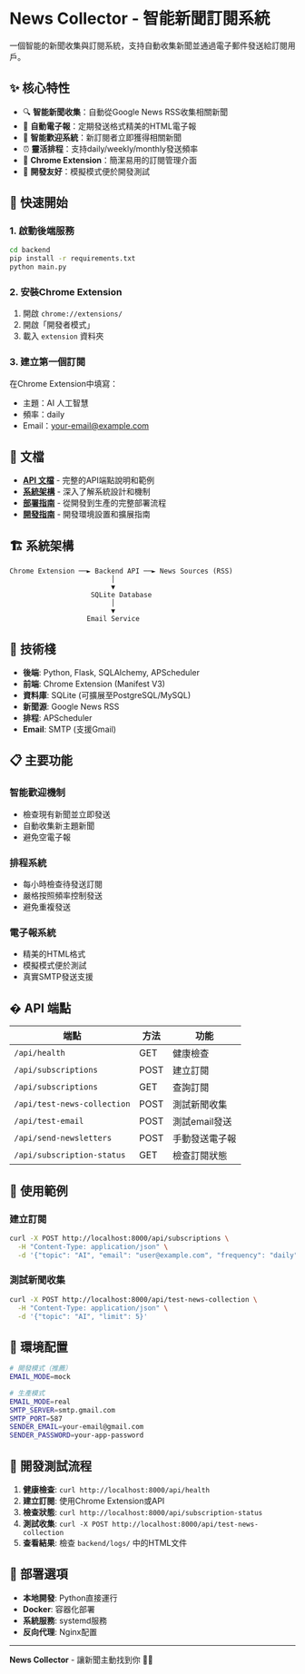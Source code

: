 # News Collector - 智能新聞訂閱系統

一個智能的新聞收集與訂閱系統，支持自動收集新聞並通過電子郵件發送給訂閱用戶。

## ✨ 核心特性

- 🔍 **智能新聞收集**：自動從Google News RSS收集相關新聞
- 📧 **自動電子報**：定期發送格式精美的HTML電子報
- 🎯 **智能歡迎系統**：新訂閱者立即獲得相關新聞
- ⏰ **靈活排程**：支持daily/weekly/monthly發送頻率
- 🎨 **Chrome Extension**：簡潔易用的訂閱管理介面
- 🔧 **開發友好**：模擬模式便於開發測試

## 🚀 快速開始

### 1. 啟動後端服務

```bash
cd backend
pip install -r requirements.txt
python main.py
```

### 2. 安裝Chrome Extension

1. 開啟 `chrome://extensions/`
2. 開啟「開發者模式」
3. 載入 `extension` 資料夾

### 3. 建立第一個訂閱

在Chrome Extension中填寫：
- 主題：AI 人工智慧
- 頻率：daily
- Email：your-email@example.com

## 📖 文檔

- **[API 文檔](docs/api.md)** - 完整的API端點說明和範例
- **[系統架構](docs/architecture.md)** - 深入了解系統設計和機制
- **[部署指南](docs/deployment.md)** - 從開發到生產的完整部署流程
- **[開發指南](docs/development.md)** - 開發環境設置和擴展指南

## 🏗️ 系統架構

```
Chrome Extension ──► Backend API ──► News Sources (RSS)
                         │
                         ▼
                    SQLite Database
                         │
                         ▼
                   Email Service
```

## 🔧 技術棧

- **後端**: Python, Flask, SQLAlchemy, APScheduler
- **前端**: Chrome Extension (Manifest V3)
- **資料庫**: SQLite (可擴展至PostgreSQL/MySQL)
- **新聞源**: Google News RSS
- **排程**: APScheduler
- **Email**: SMTP (支援Gmail)

## 📋 主要功能

### 智能歡迎機制
- 檢查現有新聞並立即發送
- 自動收集新主題新聞
- 避免空電子報

### 排程系統
- 每小時檢查待發送訂閱
- 嚴格按照頻率控制發送
- 避免重複發送

### 電子報系統
- 精美的HTML格式
- 模擬模式便於測試
- 真實SMTP發送支援

## �️ API 端點

| 端點 | 方法 | 功能 |
|------|------|------|
| `/api/health` | GET | 健康檢查 |
| `/api/subscriptions` | POST | 建立訂閱 |
| `/api/subscriptions` | GET | 查詢訂閱 |
| `/api/test-news-collection` | POST | 測試新聞收集 |
| `/api/test-email` | POST | 測試email發送 |
| `/api/send-newsletters` | POST | 手動發送電子報 |
| `/api/subscription-status` | GET | 檢查訂閱狀態 |

## 📝 使用範例

### 建立訂閱
```bash
curl -X POST http://localhost:8000/api/subscriptions \
  -H "Content-Type: application/json" \
  -d '{"topic": "AI", "email": "user@example.com", "frequency": "daily"}'
```

### 測試新聞收集
```bash
curl -X POST http://localhost:8000/api/test-news-collection \
  -H "Content-Type: application/json" \
  -d '{"topic": "AI", "limit": 5}'
```

## 🔧 環境配置

```bash
# 開發模式（推薦）
EMAIL_MODE=mock

# 生產模式
EMAIL_MODE=real
SMTP_SERVER=smtp.gmail.com
SMTP_PORT=587
SENDER_EMAIL=your-email@gmail.com
SENDER_PASSWORD=your-app-password
```

## 🎯 開發測試流程

1. **健康檢查**: `curl http://localhost:8000/api/health`
2. **建立訂閱**: 使用Chrome Extension或API
3. **檢查狀態**: `curl http://localhost:8000/api/subscription-status`
4. **測試收集**: `curl -X POST http://localhost:8000/api/test-news-collection`
5. **查看結果**: 檢查 `backend/logs/` 中的HTML文件

## 🚀 部署選項

- **本地開發**: Python直接運行
- **Docker**: 容器化部署
- **系統服務**: systemd服務
- **反向代理**: Nginx配置

---

**News Collector** - 讓新聞主動找到你 📰✨

